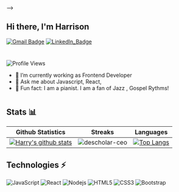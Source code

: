 <!-- <img marginTop="0" align="right" src="https://png.pngtree.com/png-vector/20210118/ourmid/pngtree-flat-design-concept-of-programmers-at-work-mobile-app-software-development-png-image_2764955.jpg" alt="Illustration" width=350px height=300px/>

### Hi, I'm Harrison 👋

I’m a JS developer and piano player. I currently work as a Frontend Engineer. 



- 📱 :bulb: I'm an optimist, visionary always thinking about innovative ways to contribute to the society in good ways 😊.
- 🤓 I'm a frontend developer with an eye for design.
- 💬  Ask me about JS development, Typescript, NodeJS.
- 🏏  Fun fact: I am a pianist. I am a fan of Jazz , Gospel Rythms!

---

<!-- ###### ✨ My Stats
<a href="https://github.com/anuraghazra/github-readme-stats">
  <img align="center" src="https://github-readme-stats.vercel.app/api/wakatime?username=@harrison1&layout=compact" />
</a>
<a href="https://github.com/anuraghazra/convoychat">
  <img align="center" src="https://github-readme-stats.vercel.app/api/top-langs/?username=harlyon&layout=compact" />
</a>

<br /><br />
 --> -->
 
 ## Hi there, I'm Harrison
[![Gmail Badge](https://img.shields.io/badge/-harrisonekpobimi@gmail.com-0078D4?style=for-the-badge&logo=gmail&logoColor=white)](mailto:harrisonekpobimi@gmail.com "Connect via Email")
[![LinkedIn_Badge](https://img.shields.io/badge/-Harrison-0077B5?style=for-the-badge&logo=linkedin&logoColor=white)](https://www.linkedin.com/in/harrypeter/)
<div style="margin-bottom: 40px"></div>

![Profile Views](https://komarev.com/ghpvc/?username=harlyon&style=plastic&color=blue)


- 🔭 I’m currently working as Frontend Developer
- 💬 Ask me about Javascript, React,
- 🏏  Fun fact: I am a pianist. I am a fan of Jazz , Gospel Rythms!

<div style="margin-bottom: 40px"></div>

## Stats 📊

|Github Statistics|Streaks|Languages|
|-|-|-|
|[![Harry's github stats](https://github-readme-stats.vercel.app/api?username=harlyon&show_icons=true&theme=dark&hide_title=true)](https://github.com/harlyon)|![descholar-ceo](https://github-readme-streak-stats.herokuapp.com/?user=harlyon&theme=dark)|[![Top Langs](https://github-readme-stats.vercel.app/api/top-langs/?username=harlyon&show_icons=true&theme=dark&layout=compact&hide_title=true)](https://github.com/harlyon)

## Technologies ⚡

![JavaScript](https://img.shields.io/badge/-JavaScript-black?style=flat&logo=javascript)
![React](https://img.shields.io/badge/-React-darkblue?style=flat&logo=react)
![Nodejs](https://img.shields.io/badge/-Nodejs-darkblue?style=flat&logo=Node.js)
![HTML5](https://img.shields.io/badge/-HTML5-blue?style=flat&logo=html5&logoColor=white)
![CSS3](https://img.shields.io/badge/-CSS3-blue?style=flat&logo=css3)
![Bootstrap](https://img.shields.io/badge/-Bootstrap-blue?style=flat&logo=bootstrap)





